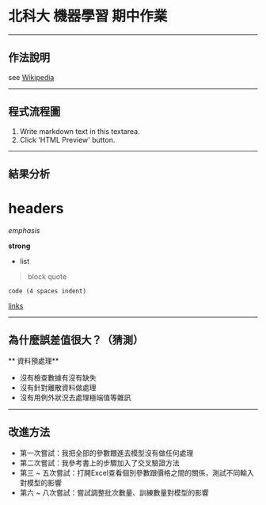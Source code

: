 # 北科大 機器學習 期中作業

----
## 作法說明
see [Wikipedia](https://en.wikipedia.org/wiki/Markdown)

> 
----
## 程式流程圖
1. Write markdown text in this textarea.
2. Click 'HTML Preview' button.

----
## 結果分析
# headers

*emphasis*

**strong**
    

* list

>block quote

    code (4 spaces indent)
[links](https://wikipedia.org)

----
## 為什麼誤差值很大？（猜測）
** 資料預處理**

* 沒有檢查數據有沒有缺失
* 沒有針對離散資料做處理
* 沒有用例外狀況去處理極端值等雜訊


----
## 改進方法
* 第一次嘗試：我把全部的參數餵進去模型沒有做任何處理
* 第二次嘗試：我參考書上的步驟加入了交叉驗證方法
* 第三 ~ 五次嘗試：打開Excel查看個別參數跟價格之間的關係，測試不同輸入對模型的影響
* 第六 ~ 八次嘗試：嘗試調整批次數量、訓練數量對模型的影響

